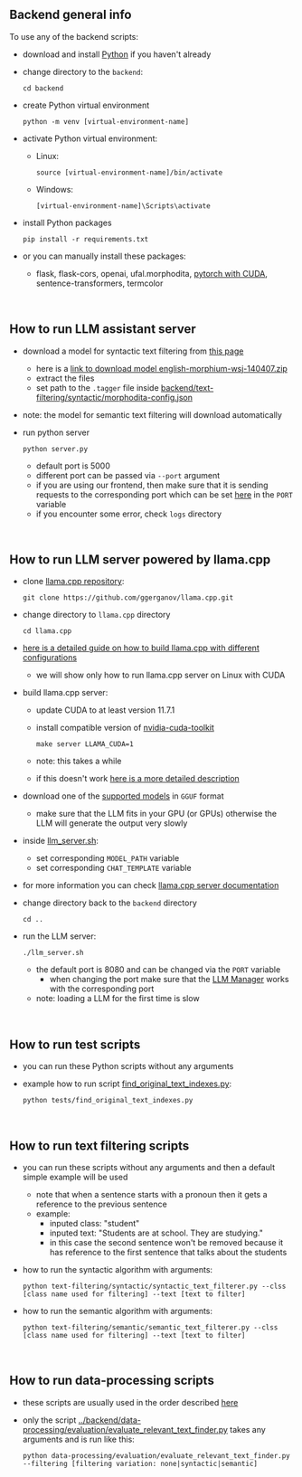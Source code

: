 ## Backend general info

To use any of the backend scripts:

- download and install [Python](https://www.python.org/downloads/) if you haven't already

- change directory to the `backend`:

      cd backend


- create Python virtual environment

      python -m venv [virtual-environment-name]

- activate Python virtual environment:
    - Linux:
    
          source [virtual-environment-name]/bin/activate
    - Windows:

          [virtual-environment-name]\Scripts\activate

- install Python packages

      pip install -r requirements.txt

- or you can manually install these packages:
    - flask, flask-cors, openai, ufal.morphodita, [pytorch with CUDA](https://pytorch.org/get-started/locally/), sentence-transformers, termcolor

<br/>


## How to run LLM assistant server
- download a model for syntactic text filtering from [this page](https://lindat.mff.cuni.cz/repository/xmlui/handle/11858/00-097C-0000-0023-68D9-0)
    - here is a [link to download model english-morphium-wsj-140407.zip](https://lindat.mff.cuni.cz/repository/xmlui/bitstream/handle/11858/00-097C-0000-0023-68D9-0/english-morphium-wsj-140407.zip?sequence=3&isAllowed=y)
    - extract the files
    - set path to the `.tagger` file inside [backend/text-filtering/syntactic/morphodita-config.json](../backend/text-filtering/syntactic/morphodita-config.json)
- note: the model for semantic text filtering will download automatically

- run python server

      python server.py
    - default port is 5000
    - different port can be passed via `--port` argument
    - if you are using our frontend, then make sure that it is sending requests to the corresponding port which can be set [here](../frontend/conceptual-model-editor-assistant/src/definitions/urls.ts) in the `PORT` variable
    - if you encounter some error, check `logs` directory


<br/>

## How to run LLM server powered by llama.cpp

- clone [llama.cpp repository](https://github.com/ggerganov/llama.cpp):

      git clone https://github.com/ggerganov/llama.cpp.git

- change directory to `llama.cpp` directory

      cd llama.cpp

- [here is a detailed guide on how to build llama.cpp with different configurations](https://github.com/ggerganov/llama.cpp?tab=readme-ov-file#build)
    - we will show only how to run llama.cpp server on Linux with CUDA

- build llama.cpp server:
    - update CUDA to at least version 11.7.1
    - install compatible version of [nvidia-cuda-toolkit](https://developer.nvidia.com/cuda-downloads)

          make server LLAMA_CUDA=1
    - note: this takes a while
    - if this doesn't work [here is a more detailed description](https://github.com/ggerganov/llama.cpp?tab=readme-ov-file#cuda)

- download one of the [supported models](https://github.com/ggerganov/llama.cpp#description) in `GGUF` format
    - make sure that the LLM fits in your GPU (or GPUs) otherwise the LLM will generate the output very slowly

- inside [llm_server.sh](llm_server.sh):
    - set corresponding `MODEL_PATH` variable
    - set corresponding `CHAT_TEMPLATE` variable

- for more information you can check [llama.cpp server documentation](https://github.com/ggerganov/llama.cpp/blob/master/examples/server/README.md)

- change directory back to the `backend` directory

      cd ..

- run the LLM server:

      ./llm_server.sh
    - the default port is 8080 and can be changed via the `PORT` variable
        - when changing the port make sure that the [LLM Manager](utils/llm_manager.py) works with the corresponding port
    - note: loading a LLM for the first time is slow


<br/>

## How to run test scripts
- you can run these Python scripts without any arguments
- example how to run script [find_original_text_indexes.py](tests/find_original_text_indexes.py):

      python tests/find_original_text_indexes.py


<br/>

## How to run text filtering scripts
- you can run these scripts without any arguments and then a default simple example will be used
    - note that when a sentence starts with a pronoun then it gets a reference to the previous sentence
    - example:
        - inputed class: "student"
        - inputed text: "Students are at school. They are studying."
        - in this case the second sentence won't be removed because it has reference to the first sentence that talks about the students

- how to run the syntactic algorithm with arguments:

      python text-filtering/syntactic/syntactic_text_filterer.py --clss [class name used for filtering] --text [text to filter]

- how to run the semantic algorithm with arguments:

      python text-filtering/semantic/semantic_text_filterer.py --clss [class name used for filtering] --text [text to filter]


<br/>

## How to run data-processing scripts
- these scripts are usually used in the order described [here](../backend/data-processing/README.md)
- only the script [../backend/data-processing/evaluation/evaluate_relevant_text_finder.py](../backend/data-processing/evaluation/evaluate_relevant_text_finder.py) takes any arguments and is run like this:

      python data-processing/evaluation/evaluate_relevant_text_finder.py --filtering [filtering variation: none|syntactic|semantic]